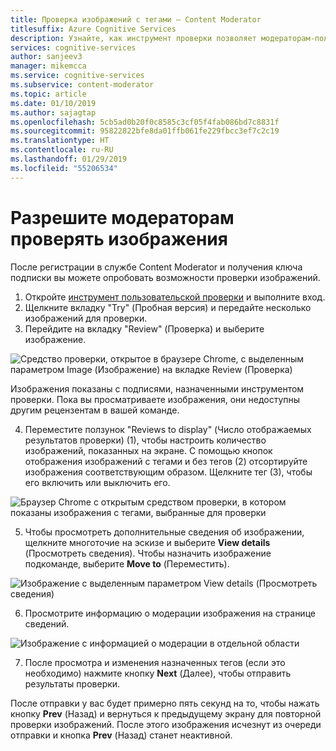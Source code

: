 ```yaml
---
title: Проверка изображений с тегами — Content Moderator
titlesuffix: Azure Cognitive Services
description: Узнайте, как инструмент проверки позволяет модераторам-пользователям проверять изображения на веб-портале.
services: cognitive-services
author: sanjeev3
manager: mikemcca
ms.service: cognitive-services
ms.subservice: content-moderator
ms.topic: article
ms.date: 01/10/2019
ms.author: sajagtap
ms.openlocfilehash: 5cb5ad0b20f0c8585c3cf05f4fab086bd7c8831f
ms.sourcegitcommit: 95822822bfe8da01ffb061fe229fbcc3ef7c2c19
ms.translationtype: HT
ms.contentlocale: ru-RU
ms.lasthandoff: 01/29/2019
ms.locfileid: "55206534"
---
```

# <a name="let-human-reviewers-review-images"></a>Разрешите модераторам проверять изображения

После регистрации в службе Content Moderator и получения ключа подписки вы можете опробовать возможности проверки изображений.

1.  Откройте [инструмент пользовательской проверки](https://contentmoderator.cognitive.microsoft.com/) и выполните вход. 
2.  Щелкните вкладку "Try" (Пробная версия) и передайте несколько изображений для проверки.
3.  Перейдите на вкладку "Review" (Проверка) и выберите изображение.

  ![Средство проверки, открытое в браузере Chrome, с выделенным параметром Image (Изображение) на вкладке Review (Проверка)](images/review-images-1.png)

  Изображения показаны с подписями, назначенными инструментом проверки. Пока вы просматриваете изображения, они недоступны другим рецензентам в вашей команде.

4.  Переместите ползунок "Reviews to display" (Число отображаемых результатов проверки) (1), чтобы настроить количество изображений, показанных на экране. С помощью кнопок отображения изображений с тегами и без тегов (2) отсортируйте изображения соответствующим образом. Щелкните тег (3), чтобы его включить или выключить его.

  ![Браузер Chrome с открытым средством проверки, в котором показаны изображения с тегами, выбранные для проверки](images/review-images-2.png)
 
5.  Чтобы просмотреть дополнительные сведения об изображении, щелкните многоточие на эскизе и выберите **View details** (Просмотреть сведения). Чтобы назначить изображение подкоманде, выберите **Move to** (Переместить).
 
  ![Изображение с выделенным параметром View details (Просмотреть сведения)](images/review-images-3.png)

6. Просмотрите информацию о модерации изображения на странице сведений.

  ![Изображение с информацией о модерации в отдельной области](images/review-images-4.png)
 
7.  После просмотра и изменения назначенных тегов (если это необходимо) нажмите кнопку **Next** (Далее), чтобы отправить результаты проверки.

После отправки у вас будет примерно пять секунд на то, чтобы нажать кнопку **Prev** (Назад) и вернуться к предыдущему экрану для повторной проверки изображений. После этого изображения исчезнут из очереди отправки и кнопка **Prev** (Назад) станет неактивной.
